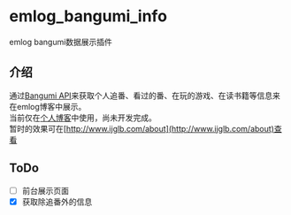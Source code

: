 # emlog_bangumi_info
emlog bangumi数据展示插件 
## 介绍
通过[Bangumi API](https://github.com/bangumi/api)来获取个人追番、看过的番、在玩的游戏、在读书籍等信息来在emlog博客中展示。  
当前仅在[个人博客](http://www.ijglb.com/ "极光萝卜")中使用，尚未开发完成。  
暂时的效果可在[http://www.ijglb.com/about](http://www.ijglb.com/about)查看  
## ToDo
- [ ] 前台展示页面 
- [x] 获取除追番外的信息  